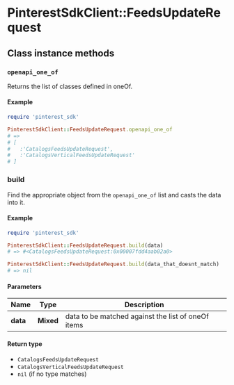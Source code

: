 # PinterestSdkClient::FeedsUpdateRequest

## Class instance methods

### `openapi_one_of`

Returns the list of classes defined in oneOf.

#### Example

```ruby
require 'pinterest_sdk'

PinterestSdkClient::FeedsUpdateRequest.openapi_one_of
# =>
# [
#   :'CatalogsFeedsUpdateRequest',
#   :'CatalogsVerticalFeedsUpdateRequest'
# ]
```

### build

Find the appropriate object from the `openapi_one_of` list and casts the data into it.

#### Example

```ruby
require 'pinterest_sdk'

PinterestSdkClient::FeedsUpdateRequest.build(data)
# => #<CatalogsFeedsUpdateRequest:0x00007fdd4aab02a0>

PinterestSdkClient::FeedsUpdateRequest.build(data_that_doesnt_match)
# => nil
```

#### Parameters

| Name | Type | Description |
| ---- | ---- | ----------- |
| **data** | **Mixed** | data to be matched against the list of oneOf items |

#### Return type

- `CatalogsFeedsUpdateRequest`
- `CatalogsVerticalFeedsUpdateRequest`
- `nil` (if no type matches)


